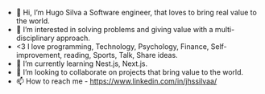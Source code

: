 - 👋 Hi, I’m Hugo Silva a Software engineer, that loves to bring real value to the world.
- 👀 I’m interested in solving problems and giving value with a multi-disciplinary approach. 
- <3 I love programming, Technology, Psychology, Finance, Self-improvement, reading, Sports, Talk, Share ideas.
- 🌱 I’m currently learning Nest.js, Next.js.
- 💞️ I’m looking to collaborate on projects that bring value to the world.
- 📫 How to reach me - https://www.linkedin.com/in/jhssilvaa/

<!---
jhssilva/jhssilva is a ✨ special ✨ repository because its `README.md` (this file) appears on your GitHub profile.
You can click the Preview link to take a look at your changes.
--->
